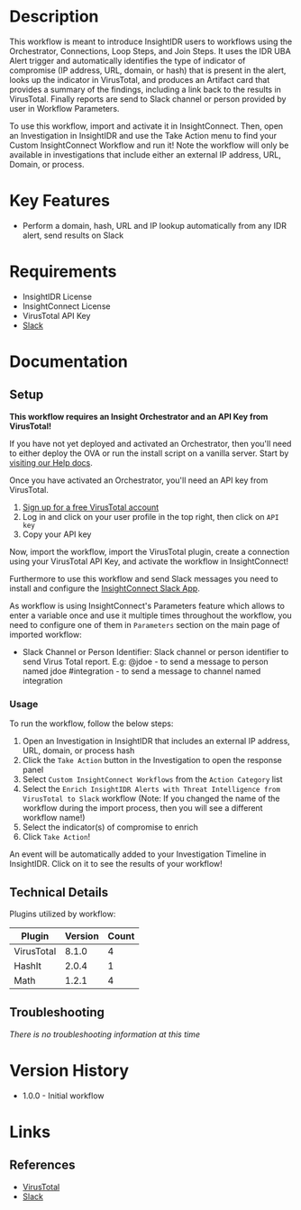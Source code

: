 # Description

This workflow is meant to introduce InsightIDR users to workflows using the Orchestrator, Connections, Loop Steps, and Join Steps. It uses the IDR UBA Alert trigger and automatically identifies the type of indicator of compromise (IP address, URL, domain, or hash) that is present in the alert, looks up the indicator in VirusTotal, and produces an Artifact card that provides a summary of the findings, including a link back to the results in VirusTotal. Finally reports are send to Slack channel or person provided by user in Workflow Parameters.

To use this workflow, import and activate it in InsightConnect. Then, open an Investigation in InsightIDR and use the Take Action menu to find your Custom InsightConnect Workflow and run it! Note the workflow will only be available in investigations that include either an external IP address, URL, Domain, or process.

# Key Features

* Perform a domain, hash, URL and IP lookup automatically from any IDR alert, send results on Slack

# Requirements

* InsightIDR License
* InsightConnect License
* VirusTotal API Key
* [Slack](https://docs.rapid7.com/insightconnect/configure-slack-for-chatops)

# Documentation

## Setup

**This workflow requires an Insight Orchestrator and an API Key from VirusTotal!**

If you have not yet deployed and activated an Orchestrator, then you'll need to either deploy the OVA or run the install script on a vanilla server. Start by [visiting our Help docs](https://docs.rapid7.com/insightconnect/install-and-activate-the-orchestrator).

Once you have activated an Orchestrator, you'll need an API key from VirusTotal.

1. [Sign up for a free VirusTotal account](https://www.virustotal.com/gui/join-us)
2. Log in and click on your user profile in the top right, then click on `API key`
3. Copy your API key

Now, import the workflow, import the VirusTotal plugin, create a connection using your VirusTotal API Key, and activate the workflow in InsightConnect!

Furthermore to use this workflow and send Slack messages you need to install and configure the [InsightConnect Slack App](https://docs.rapid7.com/insightconnect/configure-slack-for-chatops/).

As workflow is using InsightConnect's Parameters feature which allows to enter a variable once and use it multiple times throughout the workflow, you need to configure one of them in `Parameters` section on the main page of imported workflow:

* Slack Channel or Person Identifier: 
Slack channel or person identifier to send Virus Total report. E.g:
@jdoe - to send a message to person named jdoe
#integration - to send a message to channel named integration

### Usage

To run the workflow, follow the below steps:

1. Open an Investigation in InsightIDR that includes an external IP address, URL, domain, or process hash
2. Click the `Take Action` button in the Investigation to open the response panel
3. Select `Custom InsightConnect Workflows` from the `Action Category` list
4. Select the `Enrich InsightIDR Alerts with Threat Intelligence from VirusTotal to Slack` workflow (Note: If you changed the name of the workflow during the import process, then you will see a different workflow name!)
5. Select the indicator(s) of compromise to enrich
6. Click `Take Action`!

An event will be automatically added to your Investigation Timeline in InsightIDR. Click on it to see the results of your workflow!

## Technical Details

Plugins utilized by workflow:

|Plugin|Version|Count|
|----|----|--------|
|VirusTotal|8.1.0|4|
|HashIt|2.0.4|1|
|Math|1.2.1|4|

## Troubleshooting

_There is no troubleshooting information at this time_

# Version History

* 1.0.0 - Initial workflow

# Links

## References
* [VirusTotal](https://virustotal.com)
* [Slack](https://slack.com)
